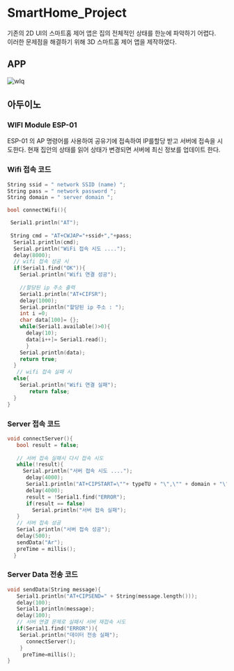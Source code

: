 # SmartHome_Project
기존의 2D UI의 스마트홈 제어 앱은 집의 전체적인 상태를 한눈에 파악하기 어렵다.  
이러한 문제점을 해결하기 위해 3D 스마트홈 제어 앱을 제작하였다.

## APP 
![wlq](https://user-images.githubusercontent.com/81062639/140068495-4384d1ed-2fe8-4b1e-92de-25c93afce646.PNG)



## 아두이노  
### WIFI Module ESP-01  
ESP-01 의 AP 명령어를 사용하여 공유기에 접속하여 IP를할당 받고 서버에 접속을 시도한다.
현재 집안의 상태를 읽어 상태가 변경되면 서버에 최신 정보를 업데이트 한다.

### Wifi 접속 코드
```c
String ssid = " network SSID (name) "; 
String pass = " network password ";     
String domain = " server domain "; 

bool connectWifi(){

 Serial1.println("AT");
 
 String cmd = "AT+CWJAP="+ssid+","+pass;
  Serial1.println(cmd);
  Serial.println("WiFi 접속 시도 ....");
  delay(8000);
  // wifi 접속 성공 시
  if(Serial1.find("OK")){
    Serial.println("Wifi 연결 성공");  
    
    //할당된 ip 주소 출력
    Serial1.println("AT+CIFSR");
    delay(1000);
    Serial.println("할당된 ip 주소 : ");
    int i =0;
    char data[100]= {}; 
    while(Serial1.available()>0){
      delay(10);
      data[i++]= Serial1.read();
      }
    Serial.println(data); 
    return true;    
  }
   // wifi 접속 실패 시
  else{
    Serial.println("Wifi 연결 실패");
       return false;
  }
}
```
### Server 접속 코드
```c
void connectServer(){
   bool result = false;
   
   // 서버 접속 실패시 다시 접속 시도
   while(!result){
     Serial.println("서버 접속 시도 ....");
      delay(4000);      
      Serial1.println("AT+CIPSTART=\""+ typeTU + "\",\"" + domain + "\"," + port);
      delay(4000);
      result = !Serial1.find("ERROR");
      if(result == false)
        Serial.println("서버 접속 실패");
   } 
   // 서버 접속 성공
   Serial.println("서버 접속 성공");
   delay(500);
   sendData("Ar");
   preTime = millis();  
  }
```
### Server Data 전송 코드
```c
void sendData(String message){   
   Serial1.println("AT+CIPSEND=" + String(message.length()));
   delay(100);
   Serial1.println(message);
   delay(100);
   // 서버 연결 문제로 실패시 서버 재접속 시도
   if(Serial1.find("ERROR")){
    Serial.println("데이터 전송 실패");
      connectServer();
    }
     preTime=millis();
}
```

